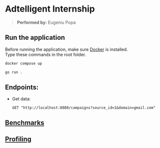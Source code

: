 # Adtelligent Internship

> **Performed by:** Eugeniu Popa

## Run the application

Before running the application, make sure [Docker](https://www.docker.com/) is installed.  
Type these commands in the root folder.

```bash
docker compose up
```

```bash
go run .  
```

## Endpoints:

- Get data:

  ```
  GET "http://localhost:8080/campaigns?source_id=1&domain=gmail.com"
  ```

## [Benchmarks](reports/Benchmarks.md)

## [Profiling](reports/Profiling.md)
